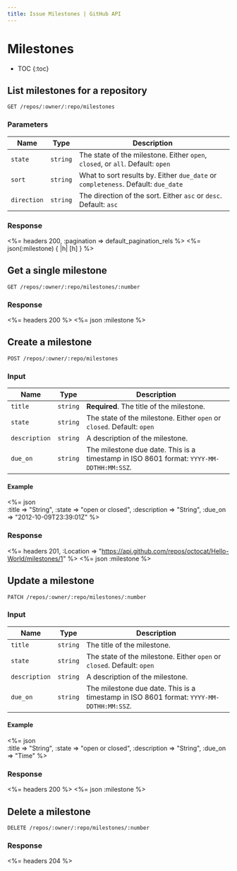```yaml
---
title: Issue Milestones | GitHub API
---
```


# Milestones

* TOC
{:toc}

## List milestones for a repository

    GET /repos/:owner/:repo/milestones

### Parameters

Name | Type | Description 
-----|------|--------------
`state`|`string` | The state of the milestone. Either `open`, `closed`, or `all`. Default: `open`
`sort`|`string` | What to sort results by. Either `due_date` or `completeness`. Default: `due_date`
`direction`|`string` | The direction of the sort. Either `asc` or `desc`. Default: `asc`


### Response

<%= headers 200, :pagination => default_pagination_rels %>
<%= json(:milestone) { |h| [h] } %>

## Get a single milestone

    GET /repos/:owner/:repo/milestones/:number

### Response

<%= headers 200 %>
<%= json :milestone %>

## Create a milestone

    POST /repos/:owner/:repo/milestones

### Input

Name | Type | Description 
-----|------|---------------
`title`|`string` | **Required**. The title of the milestone.
`state`|`string` | The state of the milestone. Either `open` or `closed`. Default: `open`
`description`|`string` | A description of the milestone.
`due_on`|`string` | The milestone due date. This is a timestamp in ISO 8601 format: `YYYY-MM-DDTHH:MM:SSZ`.

#### Example

<%= json \
  :title => "String",
  :state => "open or closed",
  :description => "String",
  :due_on => "2012-10-09T23:39:01Z"
%>

### Response

<%= headers 201,
      :Location =>
"https://api.github.com/repos/octocat/Hello-World/milestones/1" %>
<%= json :milestone %>

## Update a milestone

    PATCH /repos/:owner/:repo/milestones/:number

### Input

Name | Type | Description 
-----|------|---------------
`title`|`string` | The title of the milestone.
`state`|`string` | The state of the milestone. Either `open` or `closed`. Default: `open`
`description`|`string` | A description of the milestone.
`due_on`|`string` | The milestone due date. This is a timestamp in ISO 8601 format: `YYYY-MM-DDTHH:MM:SSZ`.

#### Example

<%= json \
  :title => "String",
  :state => "open or closed",
  :description => "String",
  :due_on => "Time"
%>

### Response

<%= headers 200 %>
<%= json :milestone %>

## Delete a milestone

    DELETE /repos/:owner/:repo/milestones/:number

### Response

<%= headers 204 %>

